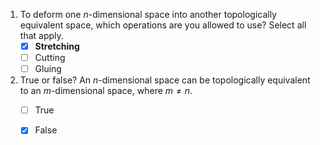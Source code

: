 1. To deform one $n$-dimensional space into another topologically equivalent space, which operations are you allowed to use?  Select all that apply.
    - [x] **Stretching**
    - [ ] Cutting
    - [ ] Gluing

2. True or false? An $n$-dimensional space can be topologically equivalent to an $m$-dimensional space, where $m \ne n$.
    - [ ] True
    - [x] False

